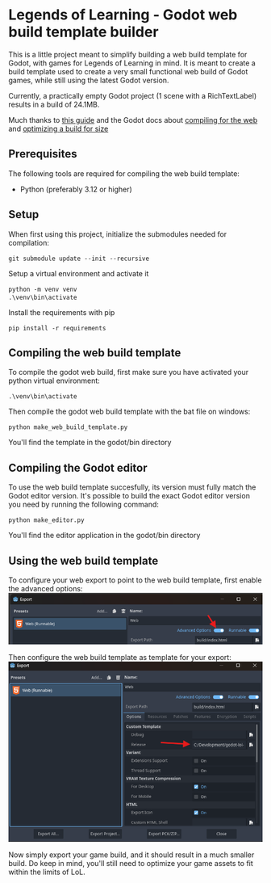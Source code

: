 # Legends of Learning - Godot web build template builder
This is a little project meant to simplify building a web build template for Godot, with games for Legends of Learning in mind.
It is meant to create a build template used to create a very small functional web build of Godot games, while still using the latest Godot version.

Currently, a practically empty Godot project (1 scene with a RichTextLabel) results in a build of 24.1MB.

Much thanks to [this guide](https://popcar.bearblog.dev/how-to-minify-godots-build-size/) and the Godot docs about [compiling for the web](https://docs.godotengine.org/en/stable/contributing/development/compiling/compiling_for_web.html) and [optimizing a build for size](https://docs.godotengine.org/en/stable/contributing/development/compiling/optimizing_for_size.html)

## Prerequisites
The following tools are required for compiling the web build template:
- Python (preferably 3.12 or higher)

## Setup
When first using this project, initialize the submodules needed for compilation:
```commandline
git submodule update --init --recursive
```

Setup a virtual environment and activate it
```commandline
python -m venv venv
.\venv\bin\activate
```

Install the requirements with pip
```commandline
pip install -r requirements
```

## Compiling the web build template
To compile the godot web build, first make sure you have activated your python virtual environment:
```commandline
.\venv\bin\activate
```

Then compile the godot web build template with the bat file on windows:
```commandline
python make_web_build_template.py
```

You'll find the template in the godot/bin directory

## Compiling the Godot editor
To use the web build template succesfully, its version must fully match the Godot editor version. 
It's possible to build the exact Godot editor version you need by running the following command:
```commandline
python make_editor.py
```

You'll find the editor application in the godot/bin directory

## Using the web build template
To configure your web export to point to the web build template, first enable the advanced options:
![export-advanced-options-location.png](images/export-advanced-options-location.png)

Then configure the web build template as template for your export:
![export-template-config-location.png](images/export-template-config-location.png)

Now simply export your game build, and it should result in a much smaller build.
Do keep in mind, you'll still need to optimize your game assets to fit within the limits of LoL.